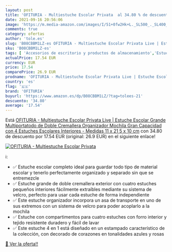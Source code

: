 ```yaml
---
layout: post
title: 'OFITURIA - Multiestuche Escolar Privata  al 34.80 % de descuento'
date: 2021-09-16 20:56:06
image: 'https://m.media-amazon.com/images/I/51+0fw2Hk+L._SL500_._SL400_.jpg'
comments: true
category: ofertas
author: 'tole.es'
slug: 'B08CBBM1LZ-es OFITURIA - Multiestuche Escolar Privata Live | Estuche...'
sku: 'B08CBBM1LZ-es'
tags: [ 'Accesorios de escritorio y productos de almacenamiento','Estuches escolares','Material de oficina','Materiales, organizadores y dispensadores de escritorio','Oficina y papelería','escolar','mochila','ofituria', ]
actualPrice: 17.54 EUR
currency: EUR
price: 17.54
comparePrice: 26.9 EUR
prodname: 'OFITURIA - Multiestuche Escolar Privata Live | Estuche Escolar Grande Multiportatodo de Doble Cremallera  Organizador Mochila Gran Capacidad con 4 Estuches Escolares Interiores - Medidas 11 x 21 5 x 10 cm'
country: 'es'
flag: '🇪🇸'
brand: 'OFITURIA'
buyurl: 'https://www.amazon.es/dp/B08CBBM1LZ/?tag=tolees-21'
descuento: '34.80'
average: '17.54'
---
```


Está [OFITURIA - Multiestuche Escolar Privata Live | Estuche Escolar Grande Multiportatodo de Doble Cremallera  Organizador Mochila Gran Capacidad con 4 Estuches Escolares Interiores - Medidas 11 x 21 5 x 10 cm](https://www.amazon.es/dp/B08CBBM1LZ/?tag=tolees-21) con 34.80 de descuento por 17.54 EUR (original: 26.9 EUR) en el siguiente enlace!

[![OFITURIA - Multiestuche Escolar Privata ](https://m.media-amazon.com/images/I/51+0fw2Hk+L._SL500_._SL400_.jpg)](https://www.amazon.es/dp/B08CBBM1LZ/?tag=tolees-21)

ℹ️:

- ✅ Estuche escolar completo ideal para guardar todo tipo de material escolar y tenerlo perfectamente organizado y separado sin que se entremezcle
- ✅ Estuche grande de doble cremallera exterior con cuatro estuches pequeños interiores fácilmente extraíbles mediante su sistema de velcro, perfecto para usar cada estuche de forma independiente
- ✅ Este estuche organizador incorpora un asa de transporte en uno de sus extremos con un sistema de velcro para poder acoplarlo a la mochila
- ✅ Estuche con compartimentos para cuatro estuches con forro interior y tejido resistente duradero y fácil de lavar
- ✅ Este estuche 4 en 1 está diseñado en un estampado característico de la colección, con decorado de corazones en tonalidades azules y rosas

[🛒 Ver la oferta!!](https://www.amazon.es/dp/B08CBBM1LZ/?tag=tolees-21)
